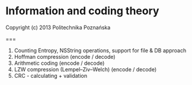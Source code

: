Information and coding theory
====

Copyright (c) 2013 Politechnika Poznańska

===

1. Counting Entropy, NSString operations, support for file & DB approach
2. Hoffman compression (encode / decode)
3. Arithmetic coding (encode / decode)
4. LZW compression (Lempel–Ziv–Welch) (encode / decode)
5. CRC - calculating + validation